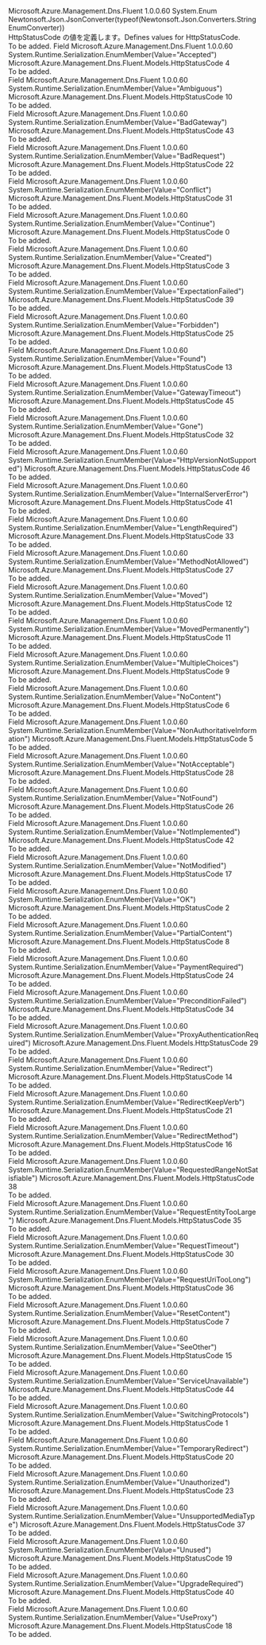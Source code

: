 <Type Name="HttpStatusCode" FullName="Microsoft.Azure.Management.Dns.Fluent.Models.HttpStatusCode">
  <TypeSignature Language="C#" Value="public enum HttpStatusCode" />
  <TypeSignature Language="ILAsm" Value=".class public auto ansi sealed HttpStatusCode extends System.Enum" />
  <TypeSignature Language="DocId" Value="T:Microsoft.Azure.Management.Dns.Fluent.Models.HttpStatusCode" />
  <TypeSignature Language="VB.NET" Value="Public Enum HttpStatusCode" />
  <TypeSignature Language="F#" Value="type HttpStatusCode = " />
  <AssemblyInfo>
    <AssemblyName>Microsoft.Azure.Management.Dns.Fluent</AssemblyName>
    <AssemblyVersion>1.0.0.60</AssemblyVersion>
  </AssemblyInfo>
  <Base>
    <BaseTypeName>System.Enum</BaseTypeName>
  </Base>
  <Attributes>
    <Attribute>
      <AttributeName>Newtonsoft.Json.JsonConverter(typeof(Newtonsoft.Json.Converters.StringEnumConverter))</AttributeName>
    </Attribute>
  </Attributes>
  <Docs>
    <summary>
            <span data-ttu-id="8e4b6-101">HttpStatusCode の値を定義します。</span><span class="sxs-lookup"><span data-stu-id="8e4b6-101">Defines values for HttpStatusCode.</span></span>
            </summary>
    <remarks>To be added.</remarks>
  </Docs>
  <Members>
    <Member MemberName="Accepted">
      <MemberSignature Language="C#" Value="Accepted" />
      <MemberSignature Language="ILAsm" Value=".field public static literal valuetype Microsoft.Azure.Management.Dns.Fluent.Models.HttpStatusCode Accepted = int32(4)" />
      <MemberSignature Language="DocId" Value="F:Microsoft.Azure.Management.Dns.Fluent.Models.HttpStatusCode.Accepted" />
      <MemberSignature Language="VB.NET" Value="Accepted" />
      <MemberSignature Language="F#" Value="Accepted = 4" Usage="Microsoft.Azure.Management.Dns.Fluent.Models.HttpStatusCode.Accepted" />
      <MemberType>Field</MemberType>
      <AssemblyInfo>
        <AssemblyName>Microsoft.Azure.Management.Dns.Fluent</AssemblyName>
        <AssemblyVersion>1.0.0.60</AssemblyVersion>
      </AssemblyInfo>
      <Attributes>
        <Attribute>
          <AttributeName>System.Runtime.Serialization.EnumMember(Value="Accepted")</AttributeName>
        </Attribute>
      </Attributes>
      <ReturnValue>
        <ReturnType>Microsoft.Azure.Management.Dns.Fluent.Models.HttpStatusCode</ReturnType>
      </ReturnValue>
      <MemberValue>4</MemberValue>
      <Docs>
        <summary>To be added.</summary>
      </Docs>
    </Member>
    <Member MemberName="Ambiguous">
      <MemberSignature Language="C#" Value="Ambiguous" />
      <MemberSignature Language="ILAsm" Value=".field public static literal valuetype Microsoft.Azure.Management.Dns.Fluent.Models.HttpStatusCode Ambiguous = int32(10)" />
      <MemberSignature Language="DocId" Value="F:Microsoft.Azure.Management.Dns.Fluent.Models.HttpStatusCode.Ambiguous" />
      <MemberSignature Language="VB.NET" Value="Ambiguous" />
      <MemberSignature Language="F#" Value="Ambiguous = 10" Usage="Microsoft.Azure.Management.Dns.Fluent.Models.HttpStatusCode.Ambiguous" />
      <MemberType>Field</MemberType>
      <AssemblyInfo>
        <AssemblyName>Microsoft.Azure.Management.Dns.Fluent</AssemblyName>
        <AssemblyVersion>1.0.0.60</AssemblyVersion>
      </AssemblyInfo>
      <Attributes>
        <Attribute>
          <AttributeName>System.Runtime.Serialization.EnumMember(Value="Ambiguous")</AttributeName>
        </Attribute>
      </Attributes>
      <ReturnValue>
        <ReturnType>Microsoft.Azure.Management.Dns.Fluent.Models.HttpStatusCode</ReturnType>
      </ReturnValue>
      <MemberValue>10</MemberValue>
      <Docs>
        <summary>To be added.</summary>
      </Docs>
    </Member>
    <Member MemberName="BadGateway">
      <MemberSignature Language="C#" Value="BadGateway" />
      <MemberSignature Language="ILAsm" Value=".field public static literal valuetype Microsoft.Azure.Management.Dns.Fluent.Models.HttpStatusCode BadGateway = int32(43)" />
      <MemberSignature Language="DocId" Value="F:Microsoft.Azure.Management.Dns.Fluent.Models.HttpStatusCode.BadGateway" />
      <MemberSignature Language="VB.NET" Value="BadGateway" />
      <MemberSignature Language="F#" Value="BadGateway = 43" Usage="Microsoft.Azure.Management.Dns.Fluent.Models.HttpStatusCode.BadGateway" />
      <MemberType>Field</MemberType>
      <AssemblyInfo>
        <AssemblyName>Microsoft.Azure.Management.Dns.Fluent</AssemblyName>
        <AssemblyVersion>1.0.0.60</AssemblyVersion>
      </AssemblyInfo>
      <Attributes>
        <Attribute>
          <AttributeName>System.Runtime.Serialization.EnumMember(Value="BadGateway")</AttributeName>
        </Attribute>
      </Attributes>
      <ReturnValue>
        <ReturnType>Microsoft.Azure.Management.Dns.Fluent.Models.HttpStatusCode</ReturnType>
      </ReturnValue>
      <MemberValue>43</MemberValue>
      <Docs>
        <summary>To be added.</summary>
      </Docs>
    </Member>
    <Member MemberName="BadRequest">
      <MemberSignature Language="C#" Value="BadRequest" />
      <MemberSignature Language="ILAsm" Value=".field public static literal valuetype Microsoft.Azure.Management.Dns.Fluent.Models.HttpStatusCode BadRequest = int32(22)" />
      <MemberSignature Language="DocId" Value="F:Microsoft.Azure.Management.Dns.Fluent.Models.HttpStatusCode.BadRequest" />
      <MemberSignature Language="VB.NET" Value="BadRequest" />
      <MemberSignature Language="F#" Value="BadRequest = 22" Usage="Microsoft.Azure.Management.Dns.Fluent.Models.HttpStatusCode.BadRequest" />
      <MemberType>Field</MemberType>
      <AssemblyInfo>
        <AssemblyName>Microsoft.Azure.Management.Dns.Fluent</AssemblyName>
        <AssemblyVersion>1.0.0.60</AssemblyVersion>
      </AssemblyInfo>
      <Attributes>
        <Attribute>
          <AttributeName>System.Runtime.Serialization.EnumMember(Value="BadRequest")</AttributeName>
        </Attribute>
      </Attributes>
      <ReturnValue>
        <ReturnType>Microsoft.Azure.Management.Dns.Fluent.Models.HttpStatusCode</ReturnType>
      </ReturnValue>
      <MemberValue>22</MemberValue>
      <Docs>
        <summary>To be added.</summary>
      </Docs>
    </Member>
    <Member MemberName="Conflict">
      <MemberSignature Language="C#" Value="Conflict" />
      <MemberSignature Language="ILAsm" Value=".field public static literal valuetype Microsoft.Azure.Management.Dns.Fluent.Models.HttpStatusCode Conflict = int32(31)" />
      <MemberSignature Language="DocId" Value="F:Microsoft.Azure.Management.Dns.Fluent.Models.HttpStatusCode.Conflict" />
      <MemberSignature Language="VB.NET" Value="Conflict" />
      <MemberSignature Language="F#" Value="Conflict = 31" Usage="Microsoft.Azure.Management.Dns.Fluent.Models.HttpStatusCode.Conflict" />
      <MemberType>Field</MemberType>
      <AssemblyInfo>
        <AssemblyName>Microsoft.Azure.Management.Dns.Fluent</AssemblyName>
        <AssemblyVersion>1.0.0.60</AssemblyVersion>
      </AssemblyInfo>
      <Attributes>
        <Attribute>
          <AttributeName>System.Runtime.Serialization.EnumMember(Value="Conflict")</AttributeName>
        </Attribute>
      </Attributes>
      <ReturnValue>
        <ReturnType>Microsoft.Azure.Management.Dns.Fluent.Models.HttpStatusCode</ReturnType>
      </ReturnValue>
      <MemberValue>31</MemberValue>
      <Docs>
        <summary>To be added.</summary>
      </Docs>
    </Member>
    <Member MemberName="Continue">
      <MemberSignature Language="C#" Value="Continue" />
      <MemberSignature Language="ILAsm" Value=".field public static literal valuetype Microsoft.Azure.Management.Dns.Fluent.Models.HttpStatusCode Continue = int32(0)" />
      <MemberSignature Language="DocId" Value="F:Microsoft.Azure.Management.Dns.Fluent.Models.HttpStatusCode.Continue" />
      <MemberSignature Language="VB.NET" Value="Continue" />
      <MemberSignature Language="F#" Value="Continue = 0" Usage="Microsoft.Azure.Management.Dns.Fluent.Models.HttpStatusCode.Continue" />
      <MemberType>Field</MemberType>
      <AssemblyInfo>
        <AssemblyName>Microsoft.Azure.Management.Dns.Fluent</AssemblyName>
        <AssemblyVersion>1.0.0.60</AssemblyVersion>
      </AssemblyInfo>
      <Attributes>
        <Attribute>
          <AttributeName>System.Runtime.Serialization.EnumMember(Value="Continue")</AttributeName>
        </Attribute>
      </Attributes>
      <ReturnValue>
        <ReturnType>Microsoft.Azure.Management.Dns.Fluent.Models.HttpStatusCode</ReturnType>
      </ReturnValue>
      <MemberValue>0</MemberValue>
      <Docs>
        <summary>To be added.</summary>
      </Docs>
    </Member>
    <Member MemberName="Created">
      <MemberSignature Language="C#" Value="Created" />
      <MemberSignature Language="ILAsm" Value=".field public static literal valuetype Microsoft.Azure.Management.Dns.Fluent.Models.HttpStatusCode Created = int32(3)" />
      <MemberSignature Language="DocId" Value="F:Microsoft.Azure.Management.Dns.Fluent.Models.HttpStatusCode.Created" />
      <MemberSignature Language="VB.NET" Value="Created" />
      <MemberSignature Language="F#" Value="Created = 3" Usage="Microsoft.Azure.Management.Dns.Fluent.Models.HttpStatusCode.Created" />
      <MemberType>Field</MemberType>
      <AssemblyInfo>
        <AssemblyName>Microsoft.Azure.Management.Dns.Fluent</AssemblyName>
        <AssemblyVersion>1.0.0.60</AssemblyVersion>
      </AssemblyInfo>
      <Attributes>
        <Attribute>
          <AttributeName>System.Runtime.Serialization.EnumMember(Value="Created")</AttributeName>
        </Attribute>
      </Attributes>
      <ReturnValue>
        <ReturnType>Microsoft.Azure.Management.Dns.Fluent.Models.HttpStatusCode</ReturnType>
      </ReturnValue>
      <MemberValue>3</MemberValue>
      <Docs>
        <summary>To be added.</summary>
      </Docs>
    </Member>
    <Member MemberName="ExpectationFailed">
      <MemberSignature Language="C#" Value="ExpectationFailed" />
      <MemberSignature Language="ILAsm" Value=".field public static literal valuetype Microsoft.Azure.Management.Dns.Fluent.Models.HttpStatusCode ExpectationFailed = int32(39)" />
      <MemberSignature Language="DocId" Value="F:Microsoft.Azure.Management.Dns.Fluent.Models.HttpStatusCode.ExpectationFailed" />
      <MemberSignature Language="VB.NET" Value="ExpectationFailed" />
      <MemberSignature Language="F#" Value="ExpectationFailed = 39" Usage="Microsoft.Azure.Management.Dns.Fluent.Models.HttpStatusCode.ExpectationFailed" />
      <MemberType>Field</MemberType>
      <AssemblyInfo>
        <AssemblyName>Microsoft.Azure.Management.Dns.Fluent</AssemblyName>
        <AssemblyVersion>1.0.0.60</AssemblyVersion>
      </AssemblyInfo>
      <Attributes>
        <Attribute>
          <AttributeName>System.Runtime.Serialization.EnumMember(Value="ExpectationFailed")</AttributeName>
        </Attribute>
      </Attributes>
      <ReturnValue>
        <ReturnType>Microsoft.Azure.Management.Dns.Fluent.Models.HttpStatusCode</ReturnType>
      </ReturnValue>
      <MemberValue>39</MemberValue>
      <Docs>
        <summary>To be added.</summary>
      </Docs>
    </Member>
    <Member MemberName="Forbidden">
      <MemberSignature Language="C#" Value="Forbidden" />
      <MemberSignature Language="ILAsm" Value=".field public static literal valuetype Microsoft.Azure.Management.Dns.Fluent.Models.HttpStatusCode Forbidden = int32(25)" />
      <MemberSignature Language="DocId" Value="F:Microsoft.Azure.Management.Dns.Fluent.Models.HttpStatusCode.Forbidden" />
      <MemberSignature Language="VB.NET" Value="Forbidden" />
      <MemberSignature Language="F#" Value="Forbidden = 25" Usage="Microsoft.Azure.Management.Dns.Fluent.Models.HttpStatusCode.Forbidden" />
      <MemberType>Field</MemberType>
      <AssemblyInfo>
        <AssemblyName>Microsoft.Azure.Management.Dns.Fluent</AssemblyName>
        <AssemblyVersion>1.0.0.60</AssemblyVersion>
      </AssemblyInfo>
      <Attributes>
        <Attribute>
          <AttributeName>System.Runtime.Serialization.EnumMember(Value="Forbidden")</AttributeName>
        </Attribute>
      </Attributes>
      <ReturnValue>
        <ReturnType>Microsoft.Azure.Management.Dns.Fluent.Models.HttpStatusCode</ReturnType>
      </ReturnValue>
      <MemberValue>25</MemberValue>
      <Docs>
        <summary>To be added.</summary>
      </Docs>
    </Member>
    <Member MemberName="Found">
      <MemberSignature Language="C#" Value="Found" />
      <MemberSignature Language="ILAsm" Value=".field public static literal valuetype Microsoft.Azure.Management.Dns.Fluent.Models.HttpStatusCode Found = int32(13)" />
      <MemberSignature Language="DocId" Value="F:Microsoft.Azure.Management.Dns.Fluent.Models.HttpStatusCode.Found" />
      <MemberSignature Language="VB.NET" Value="Found" />
      <MemberSignature Language="F#" Value="Found = 13" Usage="Microsoft.Azure.Management.Dns.Fluent.Models.HttpStatusCode.Found" />
      <MemberType>Field</MemberType>
      <AssemblyInfo>
        <AssemblyName>Microsoft.Azure.Management.Dns.Fluent</AssemblyName>
        <AssemblyVersion>1.0.0.60</AssemblyVersion>
      </AssemblyInfo>
      <Attributes>
        <Attribute>
          <AttributeName>System.Runtime.Serialization.EnumMember(Value="Found")</AttributeName>
        </Attribute>
      </Attributes>
      <ReturnValue>
        <ReturnType>Microsoft.Azure.Management.Dns.Fluent.Models.HttpStatusCode</ReturnType>
      </ReturnValue>
      <MemberValue>13</MemberValue>
      <Docs>
        <summary>To be added.</summary>
      </Docs>
    </Member>
    <Member MemberName="GatewayTimeout">
      <MemberSignature Language="C#" Value="GatewayTimeout" />
      <MemberSignature Language="ILAsm" Value=".field public static literal valuetype Microsoft.Azure.Management.Dns.Fluent.Models.HttpStatusCode GatewayTimeout = int32(45)" />
      <MemberSignature Language="DocId" Value="F:Microsoft.Azure.Management.Dns.Fluent.Models.HttpStatusCode.GatewayTimeout" />
      <MemberSignature Language="VB.NET" Value="GatewayTimeout" />
      <MemberSignature Language="F#" Value="GatewayTimeout = 45" Usage="Microsoft.Azure.Management.Dns.Fluent.Models.HttpStatusCode.GatewayTimeout" />
      <MemberType>Field</MemberType>
      <AssemblyInfo>
        <AssemblyName>Microsoft.Azure.Management.Dns.Fluent</AssemblyName>
        <AssemblyVersion>1.0.0.60</AssemblyVersion>
      </AssemblyInfo>
      <Attributes>
        <Attribute>
          <AttributeName>System.Runtime.Serialization.EnumMember(Value="GatewayTimeout")</AttributeName>
        </Attribute>
      </Attributes>
      <ReturnValue>
        <ReturnType>Microsoft.Azure.Management.Dns.Fluent.Models.HttpStatusCode</ReturnType>
      </ReturnValue>
      <MemberValue>45</MemberValue>
      <Docs>
        <summary>To be added.</summary>
      </Docs>
    </Member>
    <Member MemberName="Gone">
      <MemberSignature Language="C#" Value="Gone" />
      <MemberSignature Language="ILAsm" Value=".field public static literal valuetype Microsoft.Azure.Management.Dns.Fluent.Models.HttpStatusCode Gone = int32(32)" />
      <MemberSignature Language="DocId" Value="F:Microsoft.Azure.Management.Dns.Fluent.Models.HttpStatusCode.Gone" />
      <MemberSignature Language="VB.NET" Value="Gone" />
      <MemberSignature Language="F#" Value="Gone = 32" Usage="Microsoft.Azure.Management.Dns.Fluent.Models.HttpStatusCode.Gone" />
      <MemberType>Field</MemberType>
      <AssemblyInfo>
        <AssemblyName>Microsoft.Azure.Management.Dns.Fluent</AssemblyName>
        <AssemblyVersion>1.0.0.60</AssemblyVersion>
      </AssemblyInfo>
      <Attributes>
        <Attribute>
          <AttributeName>System.Runtime.Serialization.EnumMember(Value="Gone")</AttributeName>
        </Attribute>
      </Attributes>
      <ReturnValue>
        <ReturnType>Microsoft.Azure.Management.Dns.Fluent.Models.HttpStatusCode</ReturnType>
      </ReturnValue>
      <MemberValue>32</MemberValue>
      <Docs>
        <summary>To be added.</summary>
      </Docs>
    </Member>
    <Member MemberName="HttpVersionNotSupported">
      <MemberSignature Language="C#" Value="HttpVersionNotSupported" />
      <MemberSignature Language="ILAsm" Value=".field public static literal valuetype Microsoft.Azure.Management.Dns.Fluent.Models.HttpStatusCode HttpVersionNotSupported = int32(46)" />
      <MemberSignature Language="DocId" Value="F:Microsoft.Azure.Management.Dns.Fluent.Models.HttpStatusCode.HttpVersionNotSupported" />
      <MemberSignature Language="VB.NET" Value="HttpVersionNotSupported" />
      <MemberSignature Language="F#" Value="HttpVersionNotSupported = 46" Usage="Microsoft.Azure.Management.Dns.Fluent.Models.HttpStatusCode.HttpVersionNotSupported" />
      <MemberType>Field</MemberType>
      <AssemblyInfo>
        <AssemblyName>Microsoft.Azure.Management.Dns.Fluent</AssemblyName>
        <AssemblyVersion>1.0.0.60</AssemblyVersion>
      </AssemblyInfo>
      <Attributes>
        <Attribute>
          <AttributeName>System.Runtime.Serialization.EnumMember(Value="HttpVersionNotSupported")</AttributeName>
        </Attribute>
      </Attributes>
      <ReturnValue>
        <ReturnType>Microsoft.Azure.Management.Dns.Fluent.Models.HttpStatusCode</ReturnType>
      </ReturnValue>
      <MemberValue>46</MemberValue>
      <Docs>
        <summary>To be added.</summary>
      </Docs>
    </Member>
    <Member MemberName="InternalServerError">
      <MemberSignature Language="C#" Value="InternalServerError" />
      <MemberSignature Language="ILAsm" Value=".field public static literal valuetype Microsoft.Azure.Management.Dns.Fluent.Models.HttpStatusCode InternalServerError = int32(41)" />
      <MemberSignature Language="DocId" Value="F:Microsoft.Azure.Management.Dns.Fluent.Models.HttpStatusCode.InternalServerError" />
      <MemberSignature Language="VB.NET" Value="InternalServerError" />
      <MemberSignature Language="F#" Value="InternalServerError = 41" Usage="Microsoft.Azure.Management.Dns.Fluent.Models.HttpStatusCode.InternalServerError" />
      <MemberType>Field</MemberType>
      <AssemblyInfo>
        <AssemblyName>Microsoft.Azure.Management.Dns.Fluent</AssemblyName>
        <AssemblyVersion>1.0.0.60</AssemblyVersion>
      </AssemblyInfo>
      <Attributes>
        <Attribute>
          <AttributeName>System.Runtime.Serialization.EnumMember(Value="InternalServerError")</AttributeName>
        </Attribute>
      </Attributes>
      <ReturnValue>
        <ReturnType>Microsoft.Azure.Management.Dns.Fluent.Models.HttpStatusCode</ReturnType>
      </ReturnValue>
      <MemberValue>41</MemberValue>
      <Docs>
        <summary>To be added.</summary>
      </Docs>
    </Member>
    <Member MemberName="LengthRequired">
      <MemberSignature Language="C#" Value="LengthRequired" />
      <MemberSignature Language="ILAsm" Value=".field public static literal valuetype Microsoft.Azure.Management.Dns.Fluent.Models.HttpStatusCode LengthRequired = int32(33)" />
      <MemberSignature Language="DocId" Value="F:Microsoft.Azure.Management.Dns.Fluent.Models.HttpStatusCode.LengthRequired" />
      <MemberSignature Language="VB.NET" Value="LengthRequired" />
      <MemberSignature Language="F#" Value="LengthRequired = 33" Usage="Microsoft.Azure.Management.Dns.Fluent.Models.HttpStatusCode.LengthRequired" />
      <MemberType>Field</MemberType>
      <AssemblyInfo>
        <AssemblyName>Microsoft.Azure.Management.Dns.Fluent</AssemblyName>
        <AssemblyVersion>1.0.0.60</AssemblyVersion>
      </AssemblyInfo>
      <Attributes>
        <Attribute>
          <AttributeName>System.Runtime.Serialization.EnumMember(Value="LengthRequired")</AttributeName>
        </Attribute>
      </Attributes>
      <ReturnValue>
        <ReturnType>Microsoft.Azure.Management.Dns.Fluent.Models.HttpStatusCode</ReturnType>
      </ReturnValue>
      <MemberValue>33</MemberValue>
      <Docs>
        <summary>To be added.</summary>
      </Docs>
    </Member>
    <Member MemberName="MethodNotAllowed">
      <MemberSignature Language="C#" Value="MethodNotAllowed" />
      <MemberSignature Language="ILAsm" Value=".field public static literal valuetype Microsoft.Azure.Management.Dns.Fluent.Models.HttpStatusCode MethodNotAllowed = int32(27)" />
      <MemberSignature Language="DocId" Value="F:Microsoft.Azure.Management.Dns.Fluent.Models.HttpStatusCode.MethodNotAllowed" />
      <MemberSignature Language="VB.NET" Value="MethodNotAllowed" />
      <MemberSignature Language="F#" Value="MethodNotAllowed = 27" Usage="Microsoft.Azure.Management.Dns.Fluent.Models.HttpStatusCode.MethodNotAllowed" />
      <MemberType>Field</MemberType>
      <AssemblyInfo>
        <AssemblyName>Microsoft.Azure.Management.Dns.Fluent</AssemblyName>
        <AssemblyVersion>1.0.0.60</AssemblyVersion>
      </AssemblyInfo>
      <Attributes>
        <Attribute>
          <AttributeName>System.Runtime.Serialization.EnumMember(Value="MethodNotAllowed")</AttributeName>
        </Attribute>
      </Attributes>
      <ReturnValue>
        <ReturnType>Microsoft.Azure.Management.Dns.Fluent.Models.HttpStatusCode</ReturnType>
      </ReturnValue>
      <MemberValue>27</MemberValue>
      <Docs>
        <summary>To be added.</summary>
      </Docs>
    </Member>
    <Member MemberName="Moved">
      <MemberSignature Language="C#" Value="Moved" />
      <MemberSignature Language="ILAsm" Value=".field public static literal valuetype Microsoft.Azure.Management.Dns.Fluent.Models.HttpStatusCode Moved = int32(12)" />
      <MemberSignature Language="DocId" Value="F:Microsoft.Azure.Management.Dns.Fluent.Models.HttpStatusCode.Moved" />
      <MemberSignature Language="VB.NET" Value="Moved" />
      <MemberSignature Language="F#" Value="Moved = 12" Usage="Microsoft.Azure.Management.Dns.Fluent.Models.HttpStatusCode.Moved" />
      <MemberType>Field</MemberType>
      <AssemblyInfo>
        <AssemblyName>Microsoft.Azure.Management.Dns.Fluent</AssemblyName>
        <AssemblyVersion>1.0.0.60</AssemblyVersion>
      </AssemblyInfo>
      <Attributes>
        <Attribute>
          <AttributeName>System.Runtime.Serialization.EnumMember(Value="Moved")</AttributeName>
        </Attribute>
      </Attributes>
      <ReturnValue>
        <ReturnType>Microsoft.Azure.Management.Dns.Fluent.Models.HttpStatusCode</ReturnType>
      </ReturnValue>
      <MemberValue>12</MemberValue>
      <Docs>
        <summary>To be added.</summary>
      </Docs>
    </Member>
    <Member MemberName="MovedPermanently">
      <MemberSignature Language="C#" Value="MovedPermanently" />
      <MemberSignature Language="ILAsm" Value=".field public static literal valuetype Microsoft.Azure.Management.Dns.Fluent.Models.HttpStatusCode MovedPermanently = int32(11)" />
      <MemberSignature Language="DocId" Value="F:Microsoft.Azure.Management.Dns.Fluent.Models.HttpStatusCode.MovedPermanently" />
      <MemberSignature Language="VB.NET" Value="MovedPermanently" />
      <MemberSignature Language="F#" Value="MovedPermanently = 11" Usage="Microsoft.Azure.Management.Dns.Fluent.Models.HttpStatusCode.MovedPermanently" />
      <MemberType>Field</MemberType>
      <AssemblyInfo>
        <AssemblyName>Microsoft.Azure.Management.Dns.Fluent</AssemblyName>
        <AssemblyVersion>1.0.0.60</AssemblyVersion>
      </AssemblyInfo>
      <Attributes>
        <Attribute>
          <AttributeName>System.Runtime.Serialization.EnumMember(Value="MovedPermanently")</AttributeName>
        </Attribute>
      </Attributes>
      <ReturnValue>
        <ReturnType>Microsoft.Azure.Management.Dns.Fluent.Models.HttpStatusCode</ReturnType>
      </ReturnValue>
      <MemberValue>11</MemberValue>
      <Docs>
        <summary>To be added.</summary>
      </Docs>
    </Member>
    <Member MemberName="MultipleChoices">
      <MemberSignature Language="C#" Value="MultipleChoices" />
      <MemberSignature Language="ILAsm" Value=".field public static literal valuetype Microsoft.Azure.Management.Dns.Fluent.Models.HttpStatusCode MultipleChoices = int32(9)" />
      <MemberSignature Language="DocId" Value="F:Microsoft.Azure.Management.Dns.Fluent.Models.HttpStatusCode.MultipleChoices" />
      <MemberSignature Language="VB.NET" Value="MultipleChoices" />
      <MemberSignature Language="F#" Value="MultipleChoices = 9" Usage="Microsoft.Azure.Management.Dns.Fluent.Models.HttpStatusCode.MultipleChoices" />
      <MemberType>Field</MemberType>
      <AssemblyInfo>
        <AssemblyName>Microsoft.Azure.Management.Dns.Fluent</AssemblyName>
        <AssemblyVersion>1.0.0.60</AssemblyVersion>
      </AssemblyInfo>
      <Attributes>
        <Attribute>
          <AttributeName>System.Runtime.Serialization.EnumMember(Value="MultipleChoices")</AttributeName>
        </Attribute>
      </Attributes>
      <ReturnValue>
        <ReturnType>Microsoft.Azure.Management.Dns.Fluent.Models.HttpStatusCode</ReturnType>
      </ReturnValue>
      <MemberValue>9</MemberValue>
      <Docs>
        <summary>To be added.</summary>
      </Docs>
    </Member>
    <Member MemberName="NoContent">
      <MemberSignature Language="C#" Value="NoContent" />
      <MemberSignature Language="ILAsm" Value=".field public static literal valuetype Microsoft.Azure.Management.Dns.Fluent.Models.HttpStatusCode NoContent = int32(6)" />
      <MemberSignature Language="DocId" Value="F:Microsoft.Azure.Management.Dns.Fluent.Models.HttpStatusCode.NoContent" />
      <MemberSignature Language="VB.NET" Value="NoContent" />
      <MemberSignature Language="F#" Value="NoContent = 6" Usage="Microsoft.Azure.Management.Dns.Fluent.Models.HttpStatusCode.NoContent" />
      <MemberType>Field</MemberType>
      <AssemblyInfo>
        <AssemblyName>Microsoft.Azure.Management.Dns.Fluent</AssemblyName>
        <AssemblyVersion>1.0.0.60</AssemblyVersion>
      </AssemblyInfo>
      <Attributes>
        <Attribute>
          <AttributeName>System.Runtime.Serialization.EnumMember(Value="NoContent")</AttributeName>
        </Attribute>
      </Attributes>
      <ReturnValue>
        <ReturnType>Microsoft.Azure.Management.Dns.Fluent.Models.HttpStatusCode</ReturnType>
      </ReturnValue>
      <MemberValue>6</MemberValue>
      <Docs>
        <summary>To be added.</summary>
      </Docs>
    </Member>
    <Member MemberName="NonAuthoritativeInformation">
      <MemberSignature Language="C#" Value="NonAuthoritativeInformation" />
      <MemberSignature Language="ILAsm" Value=".field public static literal valuetype Microsoft.Azure.Management.Dns.Fluent.Models.HttpStatusCode NonAuthoritativeInformation = int32(5)" />
      <MemberSignature Language="DocId" Value="F:Microsoft.Azure.Management.Dns.Fluent.Models.HttpStatusCode.NonAuthoritativeInformation" />
      <MemberSignature Language="VB.NET" Value="NonAuthoritativeInformation" />
      <MemberSignature Language="F#" Value="NonAuthoritativeInformation = 5" Usage="Microsoft.Azure.Management.Dns.Fluent.Models.HttpStatusCode.NonAuthoritativeInformation" />
      <MemberType>Field</MemberType>
      <AssemblyInfo>
        <AssemblyName>Microsoft.Azure.Management.Dns.Fluent</AssemblyName>
        <AssemblyVersion>1.0.0.60</AssemblyVersion>
      </AssemblyInfo>
      <Attributes>
        <Attribute>
          <AttributeName>System.Runtime.Serialization.EnumMember(Value="NonAuthoritativeInformation")</AttributeName>
        </Attribute>
      </Attributes>
      <ReturnValue>
        <ReturnType>Microsoft.Azure.Management.Dns.Fluent.Models.HttpStatusCode</ReturnType>
      </ReturnValue>
      <MemberValue>5</MemberValue>
      <Docs>
        <summary>To be added.</summary>
      </Docs>
    </Member>
    <Member MemberName="NotAcceptable">
      <MemberSignature Language="C#" Value="NotAcceptable" />
      <MemberSignature Language="ILAsm" Value=".field public static literal valuetype Microsoft.Azure.Management.Dns.Fluent.Models.HttpStatusCode NotAcceptable = int32(28)" />
      <MemberSignature Language="DocId" Value="F:Microsoft.Azure.Management.Dns.Fluent.Models.HttpStatusCode.NotAcceptable" />
      <MemberSignature Language="VB.NET" Value="NotAcceptable" />
      <MemberSignature Language="F#" Value="NotAcceptable = 28" Usage="Microsoft.Azure.Management.Dns.Fluent.Models.HttpStatusCode.NotAcceptable" />
      <MemberType>Field</MemberType>
      <AssemblyInfo>
        <AssemblyName>Microsoft.Azure.Management.Dns.Fluent</AssemblyName>
        <AssemblyVersion>1.0.0.60</AssemblyVersion>
      </AssemblyInfo>
      <Attributes>
        <Attribute>
          <AttributeName>System.Runtime.Serialization.EnumMember(Value="NotAcceptable")</AttributeName>
        </Attribute>
      </Attributes>
      <ReturnValue>
        <ReturnType>Microsoft.Azure.Management.Dns.Fluent.Models.HttpStatusCode</ReturnType>
      </ReturnValue>
      <MemberValue>28</MemberValue>
      <Docs>
        <summary>To be added.</summary>
      </Docs>
    </Member>
    <Member MemberName="NotFound">
      <MemberSignature Language="C#" Value="NotFound" />
      <MemberSignature Language="ILAsm" Value=".field public static literal valuetype Microsoft.Azure.Management.Dns.Fluent.Models.HttpStatusCode NotFound = int32(26)" />
      <MemberSignature Language="DocId" Value="F:Microsoft.Azure.Management.Dns.Fluent.Models.HttpStatusCode.NotFound" />
      <MemberSignature Language="VB.NET" Value="NotFound" />
      <MemberSignature Language="F#" Value="NotFound = 26" Usage="Microsoft.Azure.Management.Dns.Fluent.Models.HttpStatusCode.NotFound" />
      <MemberType>Field</MemberType>
      <AssemblyInfo>
        <AssemblyName>Microsoft.Azure.Management.Dns.Fluent</AssemblyName>
        <AssemblyVersion>1.0.0.60</AssemblyVersion>
      </AssemblyInfo>
      <Attributes>
        <Attribute>
          <AttributeName>System.Runtime.Serialization.EnumMember(Value="NotFound")</AttributeName>
        </Attribute>
      </Attributes>
      <ReturnValue>
        <ReturnType>Microsoft.Azure.Management.Dns.Fluent.Models.HttpStatusCode</ReturnType>
      </ReturnValue>
      <MemberValue>26</MemberValue>
      <Docs>
        <summary>To be added.</summary>
      </Docs>
    </Member>
    <Member MemberName="NotImplemented">
      <MemberSignature Language="C#" Value="NotImplemented" />
      <MemberSignature Language="ILAsm" Value=".field public static literal valuetype Microsoft.Azure.Management.Dns.Fluent.Models.HttpStatusCode NotImplemented = int32(42)" />
      <MemberSignature Language="DocId" Value="F:Microsoft.Azure.Management.Dns.Fluent.Models.HttpStatusCode.NotImplemented" />
      <MemberSignature Language="VB.NET" Value="NotImplemented" />
      <MemberSignature Language="F#" Value="NotImplemented = 42" Usage="Microsoft.Azure.Management.Dns.Fluent.Models.HttpStatusCode.NotImplemented" />
      <MemberType>Field</MemberType>
      <AssemblyInfo>
        <AssemblyName>Microsoft.Azure.Management.Dns.Fluent</AssemblyName>
        <AssemblyVersion>1.0.0.60</AssemblyVersion>
      </AssemblyInfo>
      <Attributes>
        <Attribute>
          <AttributeName>System.Runtime.Serialization.EnumMember(Value="NotImplemented")</AttributeName>
        </Attribute>
      </Attributes>
      <ReturnValue>
        <ReturnType>Microsoft.Azure.Management.Dns.Fluent.Models.HttpStatusCode</ReturnType>
      </ReturnValue>
      <MemberValue>42</MemberValue>
      <Docs>
        <summary>To be added.</summary>
      </Docs>
    </Member>
    <Member MemberName="NotModified">
      <MemberSignature Language="C#" Value="NotModified" />
      <MemberSignature Language="ILAsm" Value=".field public static literal valuetype Microsoft.Azure.Management.Dns.Fluent.Models.HttpStatusCode NotModified = int32(17)" />
      <MemberSignature Language="DocId" Value="F:Microsoft.Azure.Management.Dns.Fluent.Models.HttpStatusCode.NotModified" />
      <MemberSignature Language="VB.NET" Value="NotModified" />
      <MemberSignature Language="F#" Value="NotModified = 17" Usage="Microsoft.Azure.Management.Dns.Fluent.Models.HttpStatusCode.NotModified" />
      <MemberType>Field</MemberType>
      <AssemblyInfo>
        <AssemblyName>Microsoft.Azure.Management.Dns.Fluent</AssemblyName>
        <AssemblyVersion>1.0.0.60</AssemblyVersion>
      </AssemblyInfo>
      <Attributes>
        <Attribute>
          <AttributeName>System.Runtime.Serialization.EnumMember(Value="NotModified")</AttributeName>
        </Attribute>
      </Attributes>
      <ReturnValue>
        <ReturnType>Microsoft.Azure.Management.Dns.Fluent.Models.HttpStatusCode</ReturnType>
      </ReturnValue>
      <MemberValue>17</MemberValue>
      <Docs>
        <summary>To be added.</summary>
      </Docs>
    </Member>
    <Member MemberName="OK">
      <MemberSignature Language="C#" Value="OK" />
      <MemberSignature Language="ILAsm" Value=".field public static literal valuetype Microsoft.Azure.Management.Dns.Fluent.Models.HttpStatusCode OK = int32(2)" />
      <MemberSignature Language="DocId" Value="F:Microsoft.Azure.Management.Dns.Fluent.Models.HttpStatusCode.OK" />
      <MemberSignature Language="VB.NET" Value="OK" />
      <MemberSignature Language="F#" Value="OK = 2" Usage="Microsoft.Azure.Management.Dns.Fluent.Models.HttpStatusCode.OK" />
      <MemberType>Field</MemberType>
      <AssemblyInfo>
        <AssemblyName>Microsoft.Azure.Management.Dns.Fluent</AssemblyName>
        <AssemblyVersion>1.0.0.60</AssemblyVersion>
      </AssemblyInfo>
      <Attributes>
        <Attribute>
          <AttributeName>System.Runtime.Serialization.EnumMember(Value="OK")</AttributeName>
        </Attribute>
      </Attributes>
      <ReturnValue>
        <ReturnType>Microsoft.Azure.Management.Dns.Fluent.Models.HttpStatusCode</ReturnType>
      </ReturnValue>
      <MemberValue>2</MemberValue>
      <Docs>
        <summary>To be added.</summary>
      </Docs>
    </Member>
    <Member MemberName="PartialContent">
      <MemberSignature Language="C#" Value="PartialContent" />
      <MemberSignature Language="ILAsm" Value=".field public static literal valuetype Microsoft.Azure.Management.Dns.Fluent.Models.HttpStatusCode PartialContent = int32(8)" />
      <MemberSignature Language="DocId" Value="F:Microsoft.Azure.Management.Dns.Fluent.Models.HttpStatusCode.PartialContent" />
      <MemberSignature Language="VB.NET" Value="PartialContent" />
      <MemberSignature Language="F#" Value="PartialContent = 8" Usage="Microsoft.Azure.Management.Dns.Fluent.Models.HttpStatusCode.PartialContent" />
      <MemberType>Field</MemberType>
      <AssemblyInfo>
        <AssemblyName>Microsoft.Azure.Management.Dns.Fluent</AssemblyName>
        <AssemblyVersion>1.0.0.60</AssemblyVersion>
      </AssemblyInfo>
      <Attributes>
        <Attribute>
          <AttributeName>System.Runtime.Serialization.EnumMember(Value="PartialContent")</AttributeName>
        </Attribute>
      </Attributes>
      <ReturnValue>
        <ReturnType>Microsoft.Azure.Management.Dns.Fluent.Models.HttpStatusCode</ReturnType>
      </ReturnValue>
      <MemberValue>8</MemberValue>
      <Docs>
        <summary>To be added.</summary>
      </Docs>
    </Member>
    <Member MemberName="PaymentRequired">
      <MemberSignature Language="C#" Value="PaymentRequired" />
      <MemberSignature Language="ILAsm" Value=".field public static literal valuetype Microsoft.Azure.Management.Dns.Fluent.Models.HttpStatusCode PaymentRequired = int32(24)" />
      <MemberSignature Language="DocId" Value="F:Microsoft.Azure.Management.Dns.Fluent.Models.HttpStatusCode.PaymentRequired" />
      <MemberSignature Language="VB.NET" Value="PaymentRequired" />
      <MemberSignature Language="F#" Value="PaymentRequired = 24" Usage="Microsoft.Azure.Management.Dns.Fluent.Models.HttpStatusCode.PaymentRequired" />
      <MemberType>Field</MemberType>
      <AssemblyInfo>
        <AssemblyName>Microsoft.Azure.Management.Dns.Fluent</AssemblyName>
        <AssemblyVersion>1.0.0.60</AssemblyVersion>
      </AssemblyInfo>
      <Attributes>
        <Attribute>
          <AttributeName>System.Runtime.Serialization.EnumMember(Value="PaymentRequired")</AttributeName>
        </Attribute>
      </Attributes>
      <ReturnValue>
        <ReturnType>Microsoft.Azure.Management.Dns.Fluent.Models.HttpStatusCode</ReturnType>
      </ReturnValue>
      <MemberValue>24</MemberValue>
      <Docs>
        <summary>To be added.</summary>
      </Docs>
    </Member>
    <Member MemberName="PreconditionFailed">
      <MemberSignature Language="C#" Value="PreconditionFailed" />
      <MemberSignature Language="ILAsm" Value=".field public static literal valuetype Microsoft.Azure.Management.Dns.Fluent.Models.HttpStatusCode PreconditionFailed = int32(34)" />
      <MemberSignature Language="DocId" Value="F:Microsoft.Azure.Management.Dns.Fluent.Models.HttpStatusCode.PreconditionFailed" />
      <MemberSignature Language="VB.NET" Value="PreconditionFailed" />
      <MemberSignature Language="F#" Value="PreconditionFailed = 34" Usage="Microsoft.Azure.Management.Dns.Fluent.Models.HttpStatusCode.PreconditionFailed" />
      <MemberType>Field</MemberType>
      <AssemblyInfo>
        <AssemblyName>Microsoft.Azure.Management.Dns.Fluent</AssemblyName>
        <AssemblyVersion>1.0.0.60</AssemblyVersion>
      </AssemblyInfo>
      <Attributes>
        <Attribute>
          <AttributeName>System.Runtime.Serialization.EnumMember(Value="PreconditionFailed")</AttributeName>
        </Attribute>
      </Attributes>
      <ReturnValue>
        <ReturnType>Microsoft.Azure.Management.Dns.Fluent.Models.HttpStatusCode</ReturnType>
      </ReturnValue>
      <MemberValue>34</MemberValue>
      <Docs>
        <summary>To be added.</summary>
      </Docs>
    </Member>
    <Member MemberName="ProxyAuthenticationRequired">
      <MemberSignature Language="C#" Value="ProxyAuthenticationRequired" />
      <MemberSignature Language="ILAsm" Value=".field public static literal valuetype Microsoft.Azure.Management.Dns.Fluent.Models.HttpStatusCode ProxyAuthenticationRequired = int32(29)" />
      <MemberSignature Language="DocId" Value="F:Microsoft.Azure.Management.Dns.Fluent.Models.HttpStatusCode.ProxyAuthenticationRequired" />
      <MemberSignature Language="VB.NET" Value="ProxyAuthenticationRequired" />
      <MemberSignature Language="F#" Value="ProxyAuthenticationRequired = 29" Usage="Microsoft.Azure.Management.Dns.Fluent.Models.HttpStatusCode.ProxyAuthenticationRequired" />
      <MemberType>Field</MemberType>
      <AssemblyInfo>
        <AssemblyName>Microsoft.Azure.Management.Dns.Fluent</AssemblyName>
        <AssemblyVersion>1.0.0.60</AssemblyVersion>
      </AssemblyInfo>
      <Attributes>
        <Attribute>
          <AttributeName>System.Runtime.Serialization.EnumMember(Value="ProxyAuthenticationRequired")</AttributeName>
        </Attribute>
      </Attributes>
      <ReturnValue>
        <ReturnType>Microsoft.Azure.Management.Dns.Fluent.Models.HttpStatusCode</ReturnType>
      </ReturnValue>
      <MemberValue>29</MemberValue>
      <Docs>
        <summary>To be added.</summary>
      </Docs>
    </Member>
    <Member MemberName="Redirect">
      <MemberSignature Language="C#" Value="Redirect" />
      <MemberSignature Language="ILAsm" Value=".field public static literal valuetype Microsoft.Azure.Management.Dns.Fluent.Models.HttpStatusCode Redirect = int32(14)" />
      <MemberSignature Language="DocId" Value="F:Microsoft.Azure.Management.Dns.Fluent.Models.HttpStatusCode.Redirect" />
      <MemberSignature Language="VB.NET" Value="Redirect" />
      <MemberSignature Language="F#" Value="Redirect = 14" Usage="Microsoft.Azure.Management.Dns.Fluent.Models.HttpStatusCode.Redirect" />
      <MemberType>Field</MemberType>
      <AssemblyInfo>
        <AssemblyName>Microsoft.Azure.Management.Dns.Fluent</AssemblyName>
        <AssemblyVersion>1.0.0.60</AssemblyVersion>
      </AssemblyInfo>
      <Attributes>
        <Attribute>
          <AttributeName>System.Runtime.Serialization.EnumMember(Value="Redirect")</AttributeName>
        </Attribute>
      </Attributes>
      <ReturnValue>
        <ReturnType>Microsoft.Azure.Management.Dns.Fluent.Models.HttpStatusCode</ReturnType>
      </ReturnValue>
      <MemberValue>14</MemberValue>
      <Docs>
        <summary>To be added.</summary>
      </Docs>
    </Member>
    <Member MemberName="RedirectKeepVerb">
      <MemberSignature Language="C#" Value="RedirectKeepVerb" />
      <MemberSignature Language="ILAsm" Value=".field public static literal valuetype Microsoft.Azure.Management.Dns.Fluent.Models.HttpStatusCode RedirectKeepVerb = int32(21)" />
      <MemberSignature Language="DocId" Value="F:Microsoft.Azure.Management.Dns.Fluent.Models.HttpStatusCode.RedirectKeepVerb" />
      <MemberSignature Language="VB.NET" Value="RedirectKeepVerb" />
      <MemberSignature Language="F#" Value="RedirectKeepVerb = 21" Usage="Microsoft.Azure.Management.Dns.Fluent.Models.HttpStatusCode.RedirectKeepVerb" />
      <MemberType>Field</MemberType>
      <AssemblyInfo>
        <AssemblyName>Microsoft.Azure.Management.Dns.Fluent</AssemblyName>
        <AssemblyVersion>1.0.0.60</AssemblyVersion>
      </AssemblyInfo>
      <Attributes>
        <Attribute>
          <AttributeName>System.Runtime.Serialization.EnumMember(Value="RedirectKeepVerb")</AttributeName>
        </Attribute>
      </Attributes>
      <ReturnValue>
        <ReturnType>Microsoft.Azure.Management.Dns.Fluent.Models.HttpStatusCode</ReturnType>
      </ReturnValue>
      <MemberValue>21</MemberValue>
      <Docs>
        <summary>To be added.</summary>
      </Docs>
    </Member>
    <Member MemberName="RedirectMethod">
      <MemberSignature Language="C#" Value="RedirectMethod" />
      <MemberSignature Language="ILAsm" Value=".field public static literal valuetype Microsoft.Azure.Management.Dns.Fluent.Models.HttpStatusCode RedirectMethod = int32(16)" />
      <MemberSignature Language="DocId" Value="F:Microsoft.Azure.Management.Dns.Fluent.Models.HttpStatusCode.RedirectMethod" />
      <MemberSignature Language="VB.NET" Value="RedirectMethod" />
      <MemberSignature Language="F#" Value="RedirectMethod = 16" Usage="Microsoft.Azure.Management.Dns.Fluent.Models.HttpStatusCode.RedirectMethod" />
      <MemberType>Field</MemberType>
      <AssemblyInfo>
        <AssemblyName>Microsoft.Azure.Management.Dns.Fluent</AssemblyName>
        <AssemblyVersion>1.0.0.60</AssemblyVersion>
      </AssemblyInfo>
      <Attributes>
        <Attribute>
          <AttributeName>System.Runtime.Serialization.EnumMember(Value="RedirectMethod")</AttributeName>
        </Attribute>
      </Attributes>
      <ReturnValue>
        <ReturnType>Microsoft.Azure.Management.Dns.Fluent.Models.HttpStatusCode</ReturnType>
      </ReturnValue>
      <MemberValue>16</MemberValue>
      <Docs>
        <summary>To be added.</summary>
      </Docs>
    </Member>
    <Member MemberName="RequestedRangeNotSatisfiable">
      <MemberSignature Language="C#" Value="RequestedRangeNotSatisfiable" />
      <MemberSignature Language="ILAsm" Value=".field public static literal valuetype Microsoft.Azure.Management.Dns.Fluent.Models.HttpStatusCode RequestedRangeNotSatisfiable = int32(38)" />
      <MemberSignature Language="DocId" Value="F:Microsoft.Azure.Management.Dns.Fluent.Models.HttpStatusCode.RequestedRangeNotSatisfiable" />
      <MemberSignature Language="VB.NET" Value="RequestedRangeNotSatisfiable" />
      <MemberSignature Language="F#" Value="RequestedRangeNotSatisfiable = 38" Usage="Microsoft.Azure.Management.Dns.Fluent.Models.HttpStatusCode.RequestedRangeNotSatisfiable" />
      <MemberType>Field</MemberType>
      <AssemblyInfo>
        <AssemblyName>Microsoft.Azure.Management.Dns.Fluent</AssemblyName>
        <AssemblyVersion>1.0.0.60</AssemblyVersion>
      </AssemblyInfo>
      <Attributes>
        <Attribute>
          <AttributeName>System.Runtime.Serialization.EnumMember(Value="RequestedRangeNotSatisfiable")</AttributeName>
        </Attribute>
      </Attributes>
      <ReturnValue>
        <ReturnType>Microsoft.Azure.Management.Dns.Fluent.Models.HttpStatusCode</ReturnType>
      </ReturnValue>
      <MemberValue>38</MemberValue>
      <Docs>
        <summary>To be added.</summary>
      </Docs>
    </Member>
    <Member MemberName="RequestEntityTooLarge">
      <MemberSignature Language="C#" Value="RequestEntityTooLarge" />
      <MemberSignature Language="ILAsm" Value=".field public static literal valuetype Microsoft.Azure.Management.Dns.Fluent.Models.HttpStatusCode RequestEntityTooLarge = int32(35)" />
      <MemberSignature Language="DocId" Value="F:Microsoft.Azure.Management.Dns.Fluent.Models.HttpStatusCode.RequestEntityTooLarge" />
      <MemberSignature Language="VB.NET" Value="RequestEntityTooLarge" />
      <MemberSignature Language="F#" Value="RequestEntityTooLarge = 35" Usage="Microsoft.Azure.Management.Dns.Fluent.Models.HttpStatusCode.RequestEntityTooLarge" />
      <MemberType>Field</MemberType>
      <AssemblyInfo>
        <AssemblyName>Microsoft.Azure.Management.Dns.Fluent</AssemblyName>
        <AssemblyVersion>1.0.0.60</AssemblyVersion>
      </AssemblyInfo>
      <Attributes>
        <Attribute>
          <AttributeName>System.Runtime.Serialization.EnumMember(Value="RequestEntityTooLarge")</AttributeName>
        </Attribute>
      </Attributes>
      <ReturnValue>
        <ReturnType>Microsoft.Azure.Management.Dns.Fluent.Models.HttpStatusCode</ReturnType>
      </ReturnValue>
      <MemberValue>35</MemberValue>
      <Docs>
        <summary>To be added.</summary>
      </Docs>
    </Member>
    <Member MemberName="RequestTimeout">
      <MemberSignature Language="C#" Value="RequestTimeout" />
      <MemberSignature Language="ILAsm" Value=".field public static literal valuetype Microsoft.Azure.Management.Dns.Fluent.Models.HttpStatusCode RequestTimeout = int32(30)" />
      <MemberSignature Language="DocId" Value="F:Microsoft.Azure.Management.Dns.Fluent.Models.HttpStatusCode.RequestTimeout" />
      <MemberSignature Language="VB.NET" Value="RequestTimeout" />
      <MemberSignature Language="F#" Value="RequestTimeout = 30" Usage="Microsoft.Azure.Management.Dns.Fluent.Models.HttpStatusCode.RequestTimeout" />
      <MemberType>Field</MemberType>
      <AssemblyInfo>
        <AssemblyName>Microsoft.Azure.Management.Dns.Fluent</AssemblyName>
        <AssemblyVersion>1.0.0.60</AssemblyVersion>
      </AssemblyInfo>
      <Attributes>
        <Attribute>
          <AttributeName>System.Runtime.Serialization.EnumMember(Value="RequestTimeout")</AttributeName>
        </Attribute>
      </Attributes>
      <ReturnValue>
        <ReturnType>Microsoft.Azure.Management.Dns.Fluent.Models.HttpStatusCode</ReturnType>
      </ReturnValue>
      <MemberValue>30</MemberValue>
      <Docs>
        <summary>To be added.</summary>
      </Docs>
    </Member>
    <Member MemberName="RequestUriTooLong">
      <MemberSignature Language="C#" Value="RequestUriTooLong" />
      <MemberSignature Language="ILAsm" Value=".field public static literal valuetype Microsoft.Azure.Management.Dns.Fluent.Models.HttpStatusCode RequestUriTooLong = int32(36)" />
      <MemberSignature Language="DocId" Value="F:Microsoft.Azure.Management.Dns.Fluent.Models.HttpStatusCode.RequestUriTooLong" />
      <MemberSignature Language="VB.NET" Value="RequestUriTooLong" />
      <MemberSignature Language="F#" Value="RequestUriTooLong = 36" Usage="Microsoft.Azure.Management.Dns.Fluent.Models.HttpStatusCode.RequestUriTooLong" />
      <MemberType>Field</MemberType>
      <AssemblyInfo>
        <AssemblyName>Microsoft.Azure.Management.Dns.Fluent</AssemblyName>
        <AssemblyVersion>1.0.0.60</AssemblyVersion>
      </AssemblyInfo>
      <Attributes>
        <Attribute>
          <AttributeName>System.Runtime.Serialization.EnumMember(Value="RequestUriTooLong")</AttributeName>
        </Attribute>
      </Attributes>
      <ReturnValue>
        <ReturnType>Microsoft.Azure.Management.Dns.Fluent.Models.HttpStatusCode</ReturnType>
      </ReturnValue>
      <MemberValue>36</MemberValue>
      <Docs>
        <summary>To be added.</summary>
      </Docs>
    </Member>
    <Member MemberName="ResetContent">
      <MemberSignature Language="C#" Value="ResetContent" />
      <MemberSignature Language="ILAsm" Value=".field public static literal valuetype Microsoft.Azure.Management.Dns.Fluent.Models.HttpStatusCode ResetContent = int32(7)" />
      <MemberSignature Language="DocId" Value="F:Microsoft.Azure.Management.Dns.Fluent.Models.HttpStatusCode.ResetContent" />
      <MemberSignature Language="VB.NET" Value="ResetContent" />
      <MemberSignature Language="F#" Value="ResetContent = 7" Usage="Microsoft.Azure.Management.Dns.Fluent.Models.HttpStatusCode.ResetContent" />
      <MemberType>Field</MemberType>
      <AssemblyInfo>
        <AssemblyName>Microsoft.Azure.Management.Dns.Fluent</AssemblyName>
        <AssemblyVersion>1.0.0.60</AssemblyVersion>
      </AssemblyInfo>
      <Attributes>
        <Attribute>
          <AttributeName>System.Runtime.Serialization.EnumMember(Value="ResetContent")</AttributeName>
        </Attribute>
      </Attributes>
      <ReturnValue>
        <ReturnType>Microsoft.Azure.Management.Dns.Fluent.Models.HttpStatusCode</ReturnType>
      </ReturnValue>
      <MemberValue>7</MemberValue>
      <Docs>
        <summary>To be added.</summary>
      </Docs>
    </Member>
    <Member MemberName="SeeOther">
      <MemberSignature Language="C#" Value="SeeOther" />
      <MemberSignature Language="ILAsm" Value=".field public static literal valuetype Microsoft.Azure.Management.Dns.Fluent.Models.HttpStatusCode SeeOther = int32(15)" />
      <MemberSignature Language="DocId" Value="F:Microsoft.Azure.Management.Dns.Fluent.Models.HttpStatusCode.SeeOther" />
      <MemberSignature Language="VB.NET" Value="SeeOther" />
      <MemberSignature Language="F#" Value="SeeOther = 15" Usage="Microsoft.Azure.Management.Dns.Fluent.Models.HttpStatusCode.SeeOther" />
      <MemberType>Field</MemberType>
      <AssemblyInfo>
        <AssemblyName>Microsoft.Azure.Management.Dns.Fluent</AssemblyName>
        <AssemblyVersion>1.0.0.60</AssemblyVersion>
      </AssemblyInfo>
      <Attributes>
        <Attribute>
          <AttributeName>System.Runtime.Serialization.EnumMember(Value="SeeOther")</AttributeName>
        </Attribute>
      </Attributes>
      <ReturnValue>
        <ReturnType>Microsoft.Azure.Management.Dns.Fluent.Models.HttpStatusCode</ReturnType>
      </ReturnValue>
      <MemberValue>15</MemberValue>
      <Docs>
        <summary>To be added.</summary>
      </Docs>
    </Member>
    <Member MemberName="ServiceUnavailable">
      <MemberSignature Language="C#" Value="ServiceUnavailable" />
      <MemberSignature Language="ILAsm" Value=".field public static literal valuetype Microsoft.Azure.Management.Dns.Fluent.Models.HttpStatusCode ServiceUnavailable = int32(44)" />
      <MemberSignature Language="DocId" Value="F:Microsoft.Azure.Management.Dns.Fluent.Models.HttpStatusCode.ServiceUnavailable" />
      <MemberSignature Language="VB.NET" Value="ServiceUnavailable" />
      <MemberSignature Language="F#" Value="ServiceUnavailable = 44" Usage="Microsoft.Azure.Management.Dns.Fluent.Models.HttpStatusCode.ServiceUnavailable" />
      <MemberType>Field</MemberType>
      <AssemblyInfo>
        <AssemblyName>Microsoft.Azure.Management.Dns.Fluent</AssemblyName>
        <AssemblyVersion>1.0.0.60</AssemblyVersion>
      </AssemblyInfo>
      <Attributes>
        <Attribute>
          <AttributeName>System.Runtime.Serialization.EnumMember(Value="ServiceUnavailable")</AttributeName>
        </Attribute>
      </Attributes>
      <ReturnValue>
        <ReturnType>Microsoft.Azure.Management.Dns.Fluent.Models.HttpStatusCode</ReturnType>
      </ReturnValue>
      <MemberValue>44</MemberValue>
      <Docs>
        <summary>To be added.</summary>
      </Docs>
    </Member>
    <Member MemberName="SwitchingProtocols">
      <MemberSignature Language="C#" Value="SwitchingProtocols" />
      <MemberSignature Language="ILAsm" Value=".field public static literal valuetype Microsoft.Azure.Management.Dns.Fluent.Models.HttpStatusCode SwitchingProtocols = int32(1)" />
      <MemberSignature Language="DocId" Value="F:Microsoft.Azure.Management.Dns.Fluent.Models.HttpStatusCode.SwitchingProtocols" />
      <MemberSignature Language="VB.NET" Value="SwitchingProtocols" />
      <MemberSignature Language="F#" Value="SwitchingProtocols = 1" Usage="Microsoft.Azure.Management.Dns.Fluent.Models.HttpStatusCode.SwitchingProtocols" />
      <MemberType>Field</MemberType>
      <AssemblyInfo>
        <AssemblyName>Microsoft.Azure.Management.Dns.Fluent</AssemblyName>
        <AssemblyVersion>1.0.0.60</AssemblyVersion>
      </AssemblyInfo>
      <Attributes>
        <Attribute>
          <AttributeName>System.Runtime.Serialization.EnumMember(Value="SwitchingProtocols")</AttributeName>
        </Attribute>
      </Attributes>
      <ReturnValue>
        <ReturnType>Microsoft.Azure.Management.Dns.Fluent.Models.HttpStatusCode</ReturnType>
      </ReturnValue>
      <MemberValue>1</MemberValue>
      <Docs>
        <summary>To be added.</summary>
      </Docs>
    </Member>
    <Member MemberName="TemporaryRedirect">
      <MemberSignature Language="C#" Value="TemporaryRedirect" />
      <MemberSignature Language="ILAsm" Value=".field public static literal valuetype Microsoft.Azure.Management.Dns.Fluent.Models.HttpStatusCode TemporaryRedirect = int32(20)" />
      <MemberSignature Language="DocId" Value="F:Microsoft.Azure.Management.Dns.Fluent.Models.HttpStatusCode.TemporaryRedirect" />
      <MemberSignature Language="VB.NET" Value="TemporaryRedirect" />
      <MemberSignature Language="F#" Value="TemporaryRedirect = 20" Usage="Microsoft.Azure.Management.Dns.Fluent.Models.HttpStatusCode.TemporaryRedirect" />
      <MemberType>Field</MemberType>
      <AssemblyInfo>
        <AssemblyName>Microsoft.Azure.Management.Dns.Fluent</AssemblyName>
        <AssemblyVersion>1.0.0.60</AssemblyVersion>
      </AssemblyInfo>
      <Attributes>
        <Attribute>
          <AttributeName>System.Runtime.Serialization.EnumMember(Value="TemporaryRedirect")</AttributeName>
        </Attribute>
      </Attributes>
      <ReturnValue>
        <ReturnType>Microsoft.Azure.Management.Dns.Fluent.Models.HttpStatusCode</ReturnType>
      </ReturnValue>
      <MemberValue>20</MemberValue>
      <Docs>
        <summary>To be added.</summary>
      </Docs>
    </Member>
    <Member MemberName="Unauthorized">
      <MemberSignature Language="C#" Value="Unauthorized" />
      <MemberSignature Language="ILAsm" Value=".field public static literal valuetype Microsoft.Azure.Management.Dns.Fluent.Models.HttpStatusCode Unauthorized = int32(23)" />
      <MemberSignature Language="DocId" Value="F:Microsoft.Azure.Management.Dns.Fluent.Models.HttpStatusCode.Unauthorized" />
      <MemberSignature Language="VB.NET" Value="Unauthorized" />
      <MemberSignature Language="F#" Value="Unauthorized = 23" Usage="Microsoft.Azure.Management.Dns.Fluent.Models.HttpStatusCode.Unauthorized" />
      <MemberType>Field</MemberType>
      <AssemblyInfo>
        <AssemblyName>Microsoft.Azure.Management.Dns.Fluent</AssemblyName>
        <AssemblyVersion>1.0.0.60</AssemblyVersion>
      </AssemblyInfo>
      <Attributes>
        <Attribute>
          <AttributeName>System.Runtime.Serialization.EnumMember(Value="Unauthorized")</AttributeName>
        </Attribute>
      </Attributes>
      <ReturnValue>
        <ReturnType>Microsoft.Azure.Management.Dns.Fluent.Models.HttpStatusCode</ReturnType>
      </ReturnValue>
      <MemberValue>23</MemberValue>
      <Docs>
        <summary>To be added.</summary>
      </Docs>
    </Member>
    <Member MemberName="UnsupportedMediaType">
      <MemberSignature Language="C#" Value="UnsupportedMediaType" />
      <MemberSignature Language="ILAsm" Value=".field public static literal valuetype Microsoft.Azure.Management.Dns.Fluent.Models.HttpStatusCode UnsupportedMediaType = int32(37)" />
      <MemberSignature Language="DocId" Value="F:Microsoft.Azure.Management.Dns.Fluent.Models.HttpStatusCode.UnsupportedMediaType" />
      <MemberSignature Language="VB.NET" Value="UnsupportedMediaType" />
      <MemberSignature Language="F#" Value="UnsupportedMediaType = 37" Usage="Microsoft.Azure.Management.Dns.Fluent.Models.HttpStatusCode.UnsupportedMediaType" />
      <MemberType>Field</MemberType>
      <AssemblyInfo>
        <AssemblyName>Microsoft.Azure.Management.Dns.Fluent</AssemblyName>
        <AssemblyVersion>1.0.0.60</AssemblyVersion>
      </AssemblyInfo>
      <Attributes>
        <Attribute>
          <AttributeName>System.Runtime.Serialization.EnumMember(Value="UnsupportedMediaType")</AttributeName>
        </Attribute>
      </Attributes>
      <ReturnValue>
        <ReturnType>Microsoft.Azure.Management.Dns.Fluent.Models.HttpStatusCode</ReturnType>
      </ReturnValue>
      <MemberValue>37</MemberValue>
      <Docs>
        <summary>To be added.</summary>
      </Docs>
    </Member>
    <Member MemberName="Unused">
      <MemberSignature Language="C#" Value="Unused" />
      <MemberSignature Language="ILAsm" Value=".field public static literal valuetype Microsoft.Azure.Management.Dns.Fluent.Models.HttpStatusCode Unused = int32(19)" />
      <MemberSignature Language="DocId" Value="F:Microsoft.Azure.Management.Dns.Fluent.Models.HttpStatusCode.Unused" />
      <MemberSignature Language="VB.NET" Value="Unused" />
      <MemberSignature Language="F#" Value="Unused = 19" Usage="Microsoft.Azure.Management.Dns.Fluent.Models.HttpStatusCode.Unused" />
      <MemberType>Field</MemberType>
      <AssemblyInfo>
        <AssemblyName>Microsoft.Azure.Management.Dns.Fluent</AssemblyName>
        <AssemblyVersion>1.0.0.60</AssemblyVersion>
      </AssemblyInfo>
      <Attributes>
        <Attribute>
          <AttributeName>System.Runtime.Serialization.EnumMember(Value="Unused")</AttributeName>
        </Attribute>
      </Attributes>
      <ReturnValue>
        <ReturnType>Microsoft.Azure.Management.Dns.Fluent.Models.HttpStatusCode</ReturnType>
      </ReturnValue>
      <MemberValue>19</MemberValue>
      <Docs>
        <summary>To be added.</summary>
      </Docs>
    </Member>
    <Member MemberName="UpgradeRequired">
      <MemberSignature Language="C#" Value="UpgradeRequired" />
      <MemberSignature Language="ILAsm" Value=".field public static literal valuetype Microsoft.Azure.Management.Dns.Fluent.Models.HttpStatusCode UpgradeRequired = int32(40)" />
      <MemberSignature Language="DocId" Value="F:Microsoft.Azure.Management.Dns.Fluent.Models.HttpStatusCode.UpgradeRequired" />
      <MemberSignature Language="VB.NET" Value="UpgradeRequired" />
      <MemberSignature Language="F#" Value="UpgradeRequired = 40" Usage="Microsoft.Azure.Management.Dns.Fluent.Models.HttpStatusCode.UpgradeRequired" />
      <MemberType>Field</MemberType>
      <AssemblyInfo>
        <AssemblyName>Microsoft.Azure.Management.Dns.Fluent</AssemblyName>
        <AssemblyVersion>1.0.0.60</AssemblyVersion>
      </AssemblyInfo>
      <Attributes>
        <Attribute>
          <AttributeName>System.Runtime.Serialization.EnumMember(Value="UpgradeRequired")</AttributeName>
        </Attribute>
      </Attributes>
      <ReturnValue>
        <ReturnType>Microsoft.Azure.Management.Dns.Fluent.Models.HttpStatusCode</ReturnType>
      </ReturnValue>
      <MemberValue>40</MemberValue>
      <Docs>
        <summary>To be added.</summary>
      </Docs>
    </Member>
    <Member MemberName="UseProxy">
      <MemberSignature Language="C#" Value="UseProxy" />
      <MemberSignature Language="ILAsm" Value=".field public static literal valuetype Microsoft.Azure.Management.Dns.Fluent.Models.HttpStatusCode UseProxy = int32(18)" />
      <MemberSignature Language="DocId" Value="F:Microsoft.Azure.Management.Dns.Fluent.Models.HttpStatusCode.UseProxy" />
      <MemberSignature Language="VB.NET" Value="UseProxy" />
      <MemberSignature Language="F#" Value="UseProxy = 18" Usage="Microsoft.Azure.Management.Dns.Fluent.Models.HttpStatusCode.UseProxy" />
      <MemberType>Field</MemberType>
      <AssemblyInfo>
        <AssemblyName>Microsoft.Azure.Management.Dns.Fluent</AssemblyName>
        <AssemblyVersion>1.0.0.60</AssemblyVersion>
      </AssemblyInfo>
      <Attributes>
        <Attribute>
          <AttributeName>System.Runtime.Serialization.EnumMember(Value="UseProxy")</AttributeName>
        </Attribute>
      </Attributes>
      <ReturnValue>
        <ReturnType>Microsoft.Azure.Management.Dns.Fluent.Models.HttpStatusCode</ReturnType>
      </ReturnValue>
      <MemberValue>18</MemberValue>
      <Docs>
        <summary>To be added.</summary>
      </Docs>
    </Member>
  </Members>
</Type>
